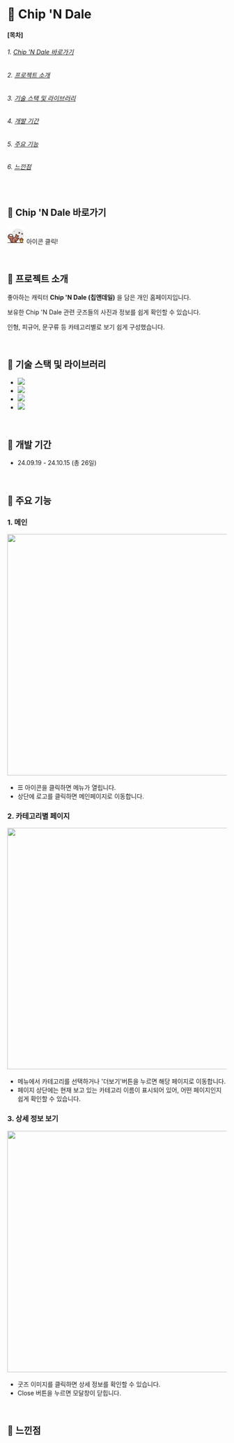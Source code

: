 # &#129294; Chip 'N Dale




#### [목차]
###### 1. [Chip 'N Dale 바로가기](#-chip-n-dale)
###### 2. [프로젝트 소개](#-프로젝트-소개)
###### 3. [기술 스택 및 라이브러리](#-기술-스택-및-라이브러리)
###### 4. [개발 기간](#-개발-기간)
###### 5. [주요 기능](#-주요-기능)
###### 6. [느낀점](#-느낀점)

<br>


## &#129294; Chip 'N Dale 바로가기

[<img src="./public/chip_n_dale_logo.png" width="40" height="40">](https://soyeon1221.github.io/Chip_N_Dale) 아이콘 클릭!

<br>


## &#129294; 프로젝트 소개

좋아하는 캐릭터 **Chip 'N Dale (칩앤데일)** 을 담은 개인 홈페이지입니다.

보유한 Chip 'N Dale 관련 굿즈들의 사진과 정보를 쉽게 확인할 수 있습니다.

인형, 피규어, 문구류 등 카테고리별로 보기 쉽게 구성했습니다.


<br>


## &#129294; 기술 스택 및 라이브러리

- <img src="https://img.shields.io/badge/React-61DAFB?style=flat-square&logo=React&logoColor=black"/>
- <img src="https://img.shields.io/badge/JavaScript-ECD53F?style=flat-square&logo=JavaScript&logoColor=white"/>
- <img src="https://img.shields.io/badge/HTML5-F46D01?style=flat-square&logo=HTML5&logoColor=white"/>
- <img src="https://img.shields.io/badge/CSS3-2490D7?style=flat-square&logo=CSS3&logoColor=white"/>

<br>


## &#129294; 개발 기간

- 24.09.19 - 24.10.15 (총 26일)

<br>


## &#129294; 주요 기능

### 1. 메인

<img src="https://github.com/user-attachments/assets/e225ba90-4c01-4e51-9740-d83a5dc22ce8" width="650px" height="553px">


- &#9776; 아이콘을 클릭하면 메뉴가 열립니다. 
- 상단에 로고를 클릭하면 메인페이지로 이동합니다.


### 2. 카테고리별 페이지

<img src="https://github.com/user-attachments/assets/81999620-0bce-43e5-b84b-7d1eaddf3522" width="650px" height="553px">


- 메뉴에서 카테고리를 선택하거나 '더보기'버튼을 누르면 해당 페이지로 이동합니다.
- 페이지 상단에는 현재 보고 있는 카테고리 이름이 표시되어 있어, 어떤 페이지인지 쉽게 확인할 수 있습니다.


### 3. 상세 정보 보기

<img src="https://github.com/user-attachments/assets/cc0200bc-0f9f-46fa-bdf4-e78b2f13e49a" width="650px" height="553px">


- 굿즈 이미지를 클릭하면 상세 정보를 확인할 수 있습니다.
- Close 버튼을 누르면 모달창이 닫힙니다.

<br>

## &#129294; 느낀점

